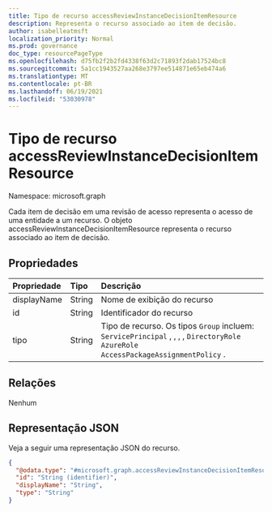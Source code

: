 ```yaml
---
title: Tipo de recurso accessReviewInstanceDecisionItemResource
description: Representa o recurso associado ao item de decisão.
author: isabelleatmsft
localization_priority: Normal
ms.prod: governance
doc_type: resourcePageType
ms.openlocfilehash: d75fb2f2b2fd4338f63d2c71893f2dab17524bc8
ms.sourcegitcommit: 5a1cc1943527aa268e3797ee514871e65eb474a6
ms.translationtype: MT
ms.contentlocale: pt-BR
ms.lasthandoff: 06/19/2021
ms.locfileid: "53030978"
---
```

# <a name="accessreviewinstancedecisionitemresource-resource-type"></a>Tipo de recurso accessReviewInstanceDecisionItemResource

Namespace: microsoft.graph

Cada item de decisão em uma revisão de acesso representa o acesso de uma entidade a um recurso. O objeto accessReviewInstanceDecisionItemResource representa o recurso associado ao item de decisão.

## <a name="properties"></a>Propriedades
|Propriedade|Tipo|Descrição|
|:---|:---|:---|
|displayName|String|Nome de exibição do recurso|
|id|String|Identificador do recurso|
|tipo|String|Tipo de recurso. Os tipos `Group` incluem: `ServicePrincipal` , , , , `DirectoryRole` `AzureRole` `AccessPackageAssignmentPolicy` .|

## <a name="relationships"></a>Relações
Nenhum

## <a name="json-representation"></a>Representação JSON
Veja a seguir uma representação JSON do recurso.
<!-- {
  "blockType": "resource",
  "@odata.type": "microsoft.graph.accessReviewInstanceDecisionItemResource"
}
-->
``` json
{
  "@odata.type": "#microsoft.graph.accessReviewInstanceDecisionItemResource",
  "id": "String (identifier)",
  "displayName": "String",
  "type": "String"
}
```
